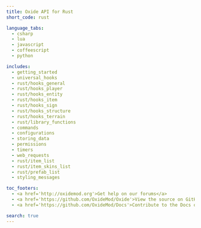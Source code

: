 ```yaml
---
title: Oxide API for Rust
short_code: rust

language_tabs:
  - csharp
  - lua
  - javascript
  - coffeescript
  - python

includes:
  - getting_started
  - universal_hooks
  - rust/hooks_general
  - rust/hooks_player
  - rust/hooks_entity
  - rust/hooks_item
  - rust/hooks_sign
  - rust/hooks_structure
  - rust/hooks_terrain
  - rust/library_functions
  - commands
  - configurations
  - storing_data
  - permissions
  - timers
  - web_requests
  - rust/item_list
  - rust/item_skins_list
  - rust/prefab_list
  - styling_messages

toc_footers:
  - <a href='http://oxidemod.org'>Get help on our forums</a>
  - <a href='https://github.com/OxideMod/Oxide'>View the source on GitHub</a>
  - <a href='https://github.com/OxideMod/Docs'>Contribute to the Docs on GitHub</a>

search: true
---
```

